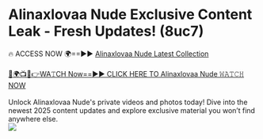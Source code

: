# Alinaxlovaa Nude Exclusive Content Leak - Fresh Updates! (8uc7)

🔥 ACCESS NOW 🌍==►► <a href="https://tinyurl.com/yc657z5k" rel="nofollow">Alinaxlovaa Nude Latest Collection</a>
<br><br>
[🔴🌍📺📱👉WA𝚃CH Now==►► CLICK HERE TO Alinaxlovaa Nude 𝚆𝙰𝚃𝙲𝙷 NOW](https://tinyurl.com/yc657z5k)
<br><br>
Unlock Alinaxlovaa Nude's private videos and photos today! Dive into the newest 2025 content updates and explore exclusive material you won’t find anywhere else.
<br>
<a href="https://tinyurl.com/yc657z5k" rel="nofollow" data-target="animated-image.originalLink"><img src="https://camo.githubusercontent.com/8a4f000d20f83aca3bf7ec5f350d767afa0574a8a352519fd8cfa583a6f93a33/68747470733a2f2f692e696d6775722e636f6d2f644a486b345a712e676966" data-canonical-src="https://i.imgur.com/dJHk4Zq.gif" style="max-width: 100%; display: inline-block;" data-target="animated-image.originalImage"></a>
<br>
